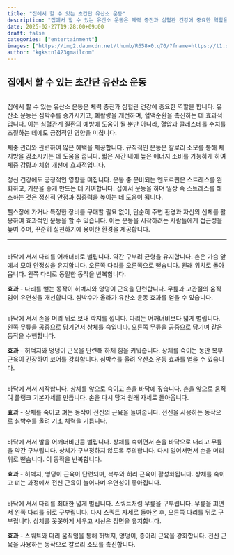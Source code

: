 ```yaml
---
title: "집에서 할 수 있는 초간단 유산소 운동"
description: "집에서 할 수 있는 유산소 운동은 체력 증진과 심혈관 건강에 중요한 역할을 합니다. 유산소 운동은 심박수를 증가시키고, 폐활량을 개선하며, 혈액순환을 촉진하는 데 효과적입니다. 이는 심혈관계 질환의 예방에 도움이 될 뿐만 아니라, 혈압과 콜레스테롤 수치를 조절하는 데에"
date: 2025-02-27T19:28:00+09:00
draft: false
categories: ["entertainment"]
images: ["https://img2.daumcdn.net/thumb/R658x0.q70/?fname=https://t1.daumcdn.net/news/202501/13/tenbody/20250113073005297rtdh.jpg", "https://t1.daumcdn.net/news/202501/13/tenbody/20250113073005583rokb.gif", "https://t1.daumcdn.net/news/202501/13/tenbody/20250113073005908pjan.gif", "https://t1.daumcdn.net/news/202501/13/tenbody/20250113073006117hwdx.gif", "https://t1.daumcdn.net/news/202501/13/tenbody/20250113073006334urad.gif"]
author: "kgkstn1423gmailcom"
---
```


<h2 >집에서 할 수 있는 초간단 유산소 운동</h2> <figure ><img src="https://img2.daumcdn.net/thumb/R658x0.q70/?fname=https://t1.daumcdn.net/news/202501/13/tenbody/20250113073005297rtdh.jpg" alt=""/></figure> <p>집에서 할 수 있는 유산소 운동은 체력 증진과 심혈관 건강에 중요한 역할을 합니다. 유산소 운동은 심박수를 증가시키고, 폐활량을 개선하며, 혈액순환을 촉진하는 데 효과적입니다. 이는 심혈관계 질환의 예방에 도움이 될 뿐만 아니라, 혈압과 콜레스테롤 수치를 조절하는 데에도 긍정적인 영향을 미칩니다.</p> <p>체중 관리와 관련하여 많은 혜택을 제공합니다. 규칙적인 운동은 칼로리 소모를 통해 체지방을 감소시키는 데 도움을 줍니다. 짧은 시간 내에 높은 에너지 소비를 가능하게 하여 체중 감량과 체형 개선에 효과적입니다.</p> <p>정신 건강에도 긍정적인 영향을 미칩니다. 운동 중 분비되는 엔도르핀은 스트레스를 완화하고, 기분을 좋게 만드는 데 기여합니다. 집에서 운동을 하며 일상 속 스트레스를 해소하는 것은 정신적 안정과 집중력을 높이는 데 도움이 됩니다.</p> <p>헬스장에 가거나 특정한 장비를 구매할 필요 없이, 단순히 주변 환경과 자신의 신체를 활용하여 효과적인 운동을 할 수 있습니다. 이는 운동을 시작하려는 사람들에게 접근성을 높여 주며, 꾸준히 실천하기에 용이한 환경을 제공합니다.</p> <hr /> <figure ><img src="https://t1.daumcdn.net/news/202501/13/tenbody/20250113073005583rokb.gif" alt=""/></figure> <p>바닥에 서서 다리를 어깨너비로 벌립니다. 약간 구부려 균형을 유지합니다. 손은 가슴 앞에서 모아 안정성을 유지합니다. 오른쪽 다리를 오른쪽으로 뻗습니다. 원래 위치로 돌아옵니다. 왼쪽 다리로 동일한 동작을 반복합니다.</p> <p><strong>효과</strong> - 다리를 뻗는 동작이 허벅지와 엉덩이 근육을 단련합니다. 무릎과 고관절의 움직임이 유연성을 개선합니다. 심박수가 올라가 유산소 운동 효과를 얻을 수 있습니다.</p> <figure ><img src="https://t1.daumcdn.net/news/202501/13/tenbody/20250113073005908pjan.gif" alt=""/></figure> <p>바닥에 서서 손을 머리 뒤로 보내 깍지를 낍니다. 다리는 어깨너비보다 넓게 벌립니다. 왼쪽 무릎을 공중으로 당기면서 상체를 숙입니다. 오른쪽 무릎을 공중으로 당기며 같은 동작을 수행합니다.</p> <p><strong>효과</strong> - 허벅지와 엉덩이 근육을 단련해 하체 힘을 키워줍니다. 상체를 숙이는 동안 복부 근육이 긴장하여 코어를 강화합니다. 심박수를 올려 유산소 운동 효과를 얻을 수 있습니다.</p> <figure ><img src="https://t1.daumcdn.net/news/202501/13/tenbody/20250113073006117hwdx.gif" alt=""/></figure> <p>바닥에 서서 시작합니다. 상체를 앞으로 숙이고 손을 바닥에 짚습니다. 손을 앞으로 움직여 플랭크 기본자세를 만듭니다. 손을 다시 당겨 원래 자세로 돌아옵니다.</p> <p><strong>효과</strong> - 상체를 숙이고 펴는 동작이 전신의 근육을 늘여줍니다. 전신을 사용하는 동작으로 심박수를 올려 기초 체력을 기릅니다.</p> <figure ><img src="https://t1.daumcdn.net/news/202501/13/tenbody/20250113073006334urad.gif" alt=""/></figure> <p>바닥에 서서 발을 어깨너비만큼 벌립니다. 상체를 숙이면서 손을 바닥으로 내리고 무릎을 약간 구부립니다. 상체가 구부정하지 않도록 주의합니다. 다시 일어서면서 손을 머리 위로 뻗습니다. 이 동작을 반복합니다.</p> <p><strong>효과</strong> - 허벅지, 엉덩이 근육이 단련되며, 복부와 허리 근육이 활성화됩니다. 상체를 숙이고 펴는 과정에서 전신 근육이 늘어나며 유연성이 좋아집니다.</p> <figure ><img src="https://t1.daumcdn.net/news/202501/13/tenbody/20250113073006603ufpl.gif" alt=""/></figure> <p>바닥에 서서 다리를 최대한 넓게 벌립니다. 스쿼트처럼 무릎을 구부립니다. 무릎을 펴면서 왼쪽 다리를 뒤로 구부립니다. 다시 스쿼트 자세로 돌아온 후, 오른쪽 다리를 뒤로 구부립니다. 상체를 꼿꼿하게 세우고 시선은 정면을 유지합니다.</p> <p><strong>효과</strong> - 스쿼트와 다리 움직임을 통해 허벅지, 엉덩이, 종아리 근육을 강화합니다. 전신 근육을 사용하는 동작으로 칼로리 소모를 촉진합니다.</p>
